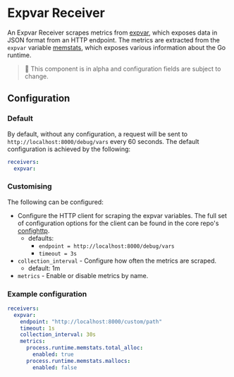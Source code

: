 # Expvar Receiver

An Expvar Receiver scrapes metrics from [expvar](https://pkg.go.dev/expvar), 
which exposes data in JSON format from an HTTP endpoint. The metrics are 
extracted from the `expvar` variable [memstats](https://pkg.go.dev/runtime#MemStats), 
which exposes various information about the Go runtime.

> :construction: This component is in alpha and configuration fields are subject to change.

## Configuration 

### Default

By default, without any configuration, a request will be sent to `http://localhost:8000/debug/vars` 
every 60 seconds. The default configuration is achieved by the following:

```yaml
receivers:
  expvar:
```

### Customising

The following can be configured:
- Configure the HTTP client for scraping the expvar variables. The full set of
  configuration options for the client can be found in the core repo's
  [confighttp](https://github.com/open-telemetry/opentelemetry-collector/tree/main/config/confighttp#client-configuration).
  - defaults: 
    - `endpoint = http://localhost:8000/debug/vars` 
    - `timeout = 3s`
- `collection_interval` - Configure how often the metrics are scraped.
  - default: 1m
- `metrics` - Enable or disable metrics by name.

### Example configuration

```yaml
receivers:
  expvar:
    endpoint: "http://localhost:8000/custom/path"
    timeout: 1s
    collection_interval: 30s
    metrics:
      process.runtime.memstats.total_alloc:
        enabled: true
      process.runtime.memstats.mallocs:
        enabled: false
```
